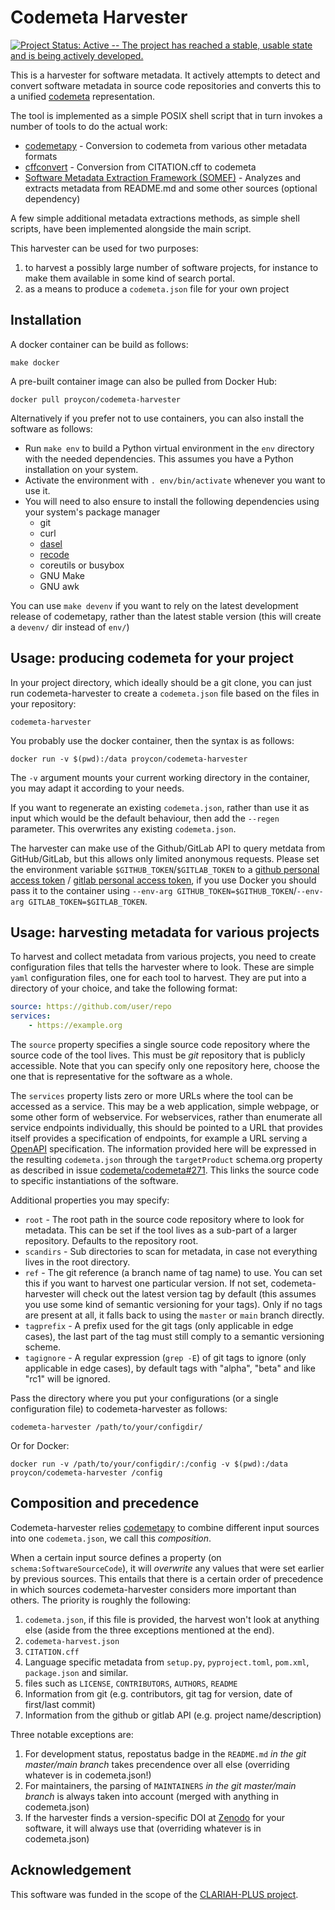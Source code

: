 # Codemeta Harvester
 
[![Project Status: Active -- The project has reached a stable, usable state and is being actively developed.](https://www.repostatus.org/badges/latest/active.svg)](https://www.repostatus.org/#active)

This is a harvester for software metadata. It actively attempts to detect and
convert software metadata in source code repositories and converts this to a
unified [codemeta](https://codemeta.github.io) representation.
 
The tool is implemented as a simple POSIX shell script that in turn invokes a number of tools to
do the actual work:

* [codemetapy](https://github.com/proycon/codemetapy) - Conversion to codemeta from various other metadata formats
* [cffconvert](https://github.com/citation-file-format/cff-converter-python) - Conversion from CITATION.cff to codemeta
* [Software Metadata Extraction Framework (SOMEF)](https://github.com/KnowledgeCaptureAndDiscovery/somef) - Analyzes and extracts metadata from README.md and some other sources (optional dependency)

A few simple additional metadata extractions methods, as simple shell scripts, have been implemented alongside the main script.

This harvester can be used for two purposes:

1. to harvest a possibly large number of software projects, for instance to make them available in some kind of search portal.
2. as a means to produce a `codemeta.json` file for your own project

## Installation

A docker container can be build as follows:

``make docker``

A pre-built container image can also be pulled from Docker Hub:

``docker pull proycon/codemeta-harvester``

Alternatively if you prefer not to use containers, you can also install the
software as follows:

* Run ``make env`` to build a Python virtual environment in the `env` directory with the needed dependencies. This assumes you have a Python installation on your system.
* Activate the environment with `. env/bin/activate` whenever you want to use it.
* You will need to also ensure to install the following dependencies using your system's package manager
    * git
    * curl
    * [dasel](https://github.com/TomWright/dasel)
    * [recode](https://github.com/rrthomas/recode/)
    * coreutils or busybox
    * GNU Make
    * GNU awk

You can use ``make devenv`` if you want to rely on the latest development release of codemetapy, rather than the latest
stable version (this will create a `devenv/` dir instead of `env/`)

## Usage: producing codemeta for your project

In your project directory, which ideally should be a git clone, you can just run codemeta-harvester to create a `codemeta.json`
file based on the files in your repository:

`codemeta-harvester`

You probably use the docker container, then the syntax is as follows:

`docker run -v $(pwd):/data proycon/codemeta-harvester`

The `-v` argument mounts your current working directory in the container, you may adapt it according to your needs.

If you want to regenerate an existing ``codemeta.json``, rather than use it as input which would be the default
behaviour, then add the ``--regen`` parameter. This overwrites any existing `codemeta.json`.

The harvester can make use of the Github/GitLab API to query metdata from GitHub/GitLab, but this allows only limited anonymous requests. Please set the
environment variable `$GITHUB_TOKEN`/`$GITLAB_TOKEN` to a [github personal access token](https://docs.github.com/en/authentication/keeping-your-account-and-data-secure/creating-a-personal-access-token) / [gitlab personal access token](https://docs.gitlab.com/ee/user/profile/personal_access_tokens.html), if you use Docker you should pass it to the container using `--env-arg GITHUB_TOKEN=$GITHUB_TOKEN`/`--env-arg GITLAB_TOKEN=$GITLAB_TOKEN`.

## Usage: harvesting metadata for various projects

To harvest and collect metadata from various projects, you need to create configuration files that tells the harvester
where to look. These are simple ``yaml`` configuration files, one for each tool to harvest. They are put into a directory of your choice, and take the following format:

```yaml
source: https://github.com/user/repo
services:
    - https://example.org
```

The ``source`` property specifies a single source code repository where the source code of the tool lives. This must be  *git* repository that is publicly accessible.  Note that you can specify only one repository here, choose the one that is representative for the software as a whole.

The ``services`` property lists zero or more URLs where the tool can be accessed as a service. This may be a web application, simple webpage, or some other form of webservice. For webservices, rather than enumerate all service endpoints individually, this should be pointed to a URL that provides itself provides a specification of endpoints, for example a URL serving a [OpenAPI](https://www.openapis.org/) specification. The information provided here will be expressed in the resulting `codemeta.json` through the ``targetProduct`` schema.org property as described in issue [codemeta/codemeta#271](https://github.com/codemeta/codemeta/issues/271). This links the source code to specific instantiations of the software.

Additional properties you may specify:

* ``root`` - The root path in the source code repository where to look for metadata. This can be set if the tool lives
    as a sub-part of a larger repository. Defaults to the repository root.
* `scandirs` - Sub directories to scan for metadata, in case not everything lives in the root directory.
* `ref` - The git reference (a branch name of tag name) to use. You can set this if you want to harvest one particular
    version. If not set, codemeta-harvester will check out the latest
    version tag by default (this assumes you use some kind of semantic versioning for your tags). Only if no tags are present at all, it
    falls back to using the `master` or `main` branch directly.
* `tagprefix` - A prefix used for the git tags (only applicable in edge cases), the last part of the tag must still comply to a semantic versioning scheme.
* `tagignore` - A regular expression (`grep -E`) of git tags to ignore (only applicable in edge cases), by default tags with "alpha", "beta" and like "rc1" will be ignored.


Pass the directory where you put your configurations (or a single configuration file) to codemeta-harvester as follows:

`codemeta-harvester /path/to/your/configdir/`

Or for Docker:

`docker run -v /path/to/your/configdir/:/config -v $(pwd):/data proycon/codemeta-harvester /config`

## Composition and precedence

Codemeta-harvester relies [codemetapy](https://github.com/proycon/codemetapy) to combine different input sources into one `codemeta.json`, we call this *composition*. 

When a certain input source defines a property (on `schema:SoftwareSourceCode`), it will *overwrite* any values that were set earlier by previous sources. This entails that there is a certain order of precedence in which sources codemeta-harvester considers more important than others. The priority is roughly the following:

1. ``codemeta.json``, if this file is provided, the harvest won't look at anything else (aside from the three exceptions mentioned at the end).
2. ``codemeta-harvest.json``
3. ``CITATION.cff``
3. Language specific metadata from ``setup.py``, ``pyproject.toml``, ``pom.xml``, ``package.json`` and similar.
4. files such as `LICENSE`,  `CONTRIBUTORS`, `AUTHORS`, `README`
5. Information from git (e.g. contributors, git tag for version, date of first/last commit)
6. Information from the github or gitlab API (e.g. project name/description)

Three notable exceptions are:

1. For development status, repostatus badge in the `README.md` *in the git master/main branch* takes precendence over all else (overriding whatever is in codemeta.json!)
2. For maintainers, the parsing of `MAINTAINERS` *in the git master/main branch* is always taken into account (merged with anything in codemeta.json)
3. If the harvester finds a version-specific DOI at [Zenodo](https://zenodo.org) for your software, it will always use that (overriding whatever is in codemeta.json)

## Acknowledgement

This software was funded in the scope of the [CLARIAH-PLUS project](https://clariah.nl).

